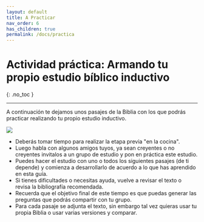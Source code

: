 ```yaml
---
layout: default
title: A Practicar
nav_order: 6
has_children: true
permalink: /docs/practica
---
```


# Actividad práctica: Armando tu propio estudio bíblico inductivo
{: .no_toc }

---

A continuación te dejamos unos pasajes de la Biblia con los que podrás practicar realizando tu propio estudio inductivo. 

![]({{site.baseurl}}/assets/images/studying.png)

- Deberás tomar tiempo para realizar la etapa previa "en la cocina". 
- Luego habla con algunos amigos tuyos, ya sean creyentes o no creyentes invitalos a un grupo de estudio y pon en práctica este estudio. 
- Puedes hacer el estudio con uno o todos los siguientes pasajes (de ti depende) y comienza a desarrollarlo de acuerdo a lo que has aprendido en esta guía. 
- Si tienes dificultades o necesitas ayuda, vuelve a revisar el texto o revisa la bibliografía recomendada.
- Recuerda que el objetivo final de este tiempo es que puedas generar las preguntas que podrás compartir con tu grupo.
- Para cada pasaje se adjunta el texto, sin embargo tal vez quieras usar tu propia Biblia o usar varias versiones y comparar. 
